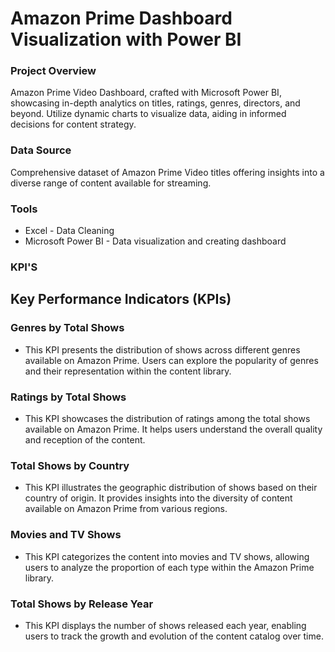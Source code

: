 # Amazon Prime Dashboard Visualization with Power BI

### Project Overview

Amazon Prime Video Dashboard, crafted with Microsoft Power BI, showcasing in-depth analytics on titles, ratings, genres, directors, and beyond. Utilize dynamic charts to visualize data, aiding in informed decisions for content strategy.

### Data Source

Comprehensive dataset of Amazon Prime Video titles offering insights into a diverse range of content available for streaming.

### Tools 

- Excel - Data Cleaning
- Microsoft Power BI - Data visualization and creating dashboard

### KPI'S 


## Key Performance Indicators (KPIs)

### Genres by Total Shows
- This KPI presents the distribution of shows across different genres available on Amazon Prime. Users can explore the popularity of genres and their representation within the content library.

### Ratings by Total Shows
- This KPI showcases the distribution of ratings among the total shows available on Amazon Prime. It helps users understand the overall quality and reception of the content.

### Total Shows by Country
- This KPI illustrates the geographic distribution of shows based on their country of origin. It provides insights into the diversity of content available on Amazon Prime from various regions.

### Movies and TV Shows
- This KPI categorizes the content into movies and TV shows, allowing users to analyze the proportion of each type within the Amazon Prime library.

### Total Shows by Release Year
- This KPI displays the number of shows released each year, enabling users to track the growth and evolution of the content catalog over time.





